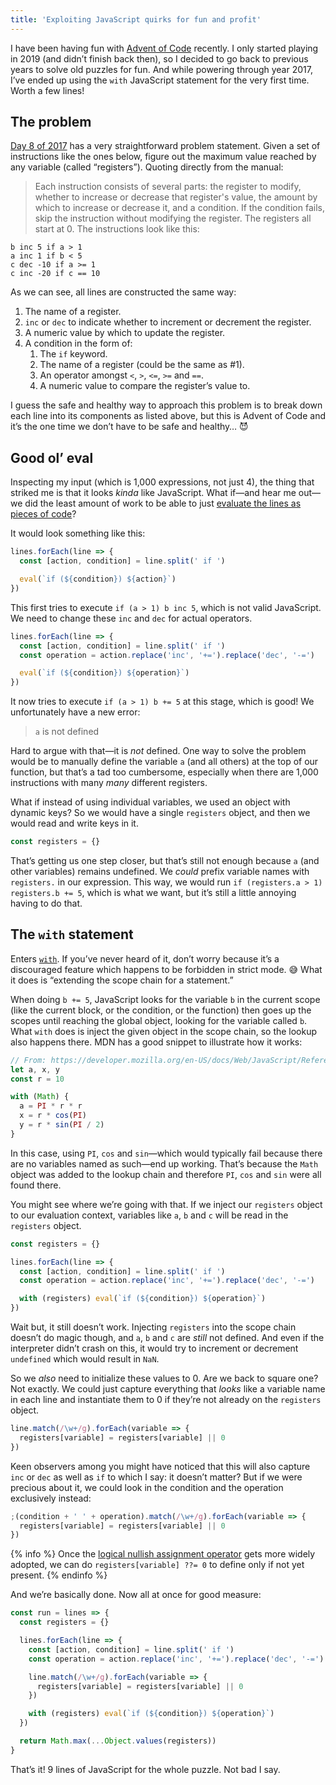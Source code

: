 ```yaml
---
title: 'Exploiting JavaScript quirks for fun and profit'
---
```


I have been having fun with [Advent of Code](https://adventofcode.com/) recently. I only started playing in 2019 (and didn’t finish back then), so I decided to go back to previous years to solve old puzzles for fun. And while powering through year 2017, I’ve ended up using the `with` JavaScript statement for the very first time. Worth a few lines!

## The problem

[Day 8 of 2017](https://adventofcode.com/2017/day/8) has a very straightforward problem statement. Given a set of instructions like the ones below, figure out the maximum value reached by any variable (called “registers”). Quoting directly from the manual:

> Each instruction consists of several parts: the register to modify, whether to increase or decrease that register's value, the amount by which to increase or decrease it, and a condition. If the condition fails, skip the instruction without modifying the register. The registers all start at 0. The instructions look like this:

```
b inc 5 if a > 1
a inc 1 if b < 5
c dec -10 if a >= 1
c inc -20 if c == 10
```

As we can see, all lines are constructed the same way:

1. The name of a register.
2. `inc` or `dec` to indicate whether to increment or decrement the register.
3. A numeric value by which to update the register.
4. A condition in the form of:
   1. The `if` keyword.
   2. The name of a register (could be the same as #1).
   3. An operator amongst `<`, `>`, `<=`, `>=` and `==`.
   4. A numeric value to compare the register’s value to.

I guess the safe and healthy way to approach this problem is to break down each line into its components as listed above, but this is Advent of Code and it’s the one time we don’t have to be safe and healthy… 😈

## Good ol’ eval

Inspecting my input (which is 1,000 expressions, not just 4), the thing that striked me is that it looks _kinda_ like JavaScript. What if—and hear me out—we did the least amount of work to be able to just [evaluate the lines as pieces of code](https://developer.mozilla.org/en-US/docs/Web/JavaScript/Reference/Global_Objects/eval)?

It would look something like this:

```js
lines.forEach(line => {
  const [action, condition] = line.split(' if ')

  eval(`if (${condition}) ${action}`)
})
```

This first tries to execute `if (a > 1) b inc 5`, which is not valid JavaScript. We need to change these `inc` and `dec` for actual operators.

```js
lines.forEach(line => {
  const [action, condition] = line.split(' if ')
  const operation = action.replace('inc', '+=').replace('dec', '-=')

  eval(`if (${condition}) ${operation}`)
})
```

It now tries to execute `if (a > 1) b += 5` at this stage, which is good! We unfortunately have a new error:

> `a` is not defined

Hard to argue with that—it is _not_ defined. One way to solve the problem would be to manually define the variable `a` (and all others) at the top of our function, but that’s a tad too cumbersome, especially when there are 1,000 instructions with many _many_ different registers.

What if instead of using individual variables, we used an object with dynamic keys? So we would have a single `registers` object, and then we would read and write keys in it.

```js
const registers = {}
```

That’s getting us one step closer, but that’s still not enough because `a` (and other variables) remains undefined. We _could_ prefix variable names with `registers.` in our expression. This way, we would run `if (registers.a > 1) registers.b += 5`, which is what we want, but it’s still a little annoying having to do that.

## The `with` statement

Enters [`with`](https://developer.mozilla.org/en-US/docs/Web/JavaScript/Reference/Statements/with). If you’ve never heard of it, don’t worry because it’s a discouraged feature which happens to be forbidden in strict mode. 😅 What it does is “extending the scope chain for a statement.”

When doing `b += 5`, JavaScript looks for the variable `b` in the current scope (like the current block, or the condition, or the function) then goes up the scopes until reaching the global object, looking for the variable called `b`. What `with` does is inject the given object in the scope chain, so the lookup also happens there. MDN has a good snippet to illustrate how it works:

```js
// From: https://developer.mozilla.org/en-US/docs/Web/JavaScript/Reference/Statements/with
let a, x, y
const r = 10

with (Math) {
  a = PI * r * r
  x = r * cos(PI)
  y = r * sin(PI / 2)
}
```

In this case, using `PI`, `cos` and `sin`—which would typically fail because there are no variables named as such—end up working. That’s because the `Math` object was added to the lookup chain and therefore `PI`, `cos` and `sin` were all found there.

You might see where we’re going with that. If we inject our `registers` object to our evaluation context, variables like `a`, `b` and `c` will be read in the `registers` object.

```js
const registers = {}

lines.forEach(line => {
  const [action, condition] = line.split(' if ')
  const operation = action.replace('inc', '+=').replace('dec', '-=')

  with (registers) eval(`if (${condition}) ${operation}`)
})
```

Wait but, it still doesn’t work. Injecting `registers` into the scope chain doesn’t do magic though, and `a`, `b` and `c` are _still_ not defined. And even if the interpreter didn’t crash on this, it would try to increment or decrement `undefined` which would result in `NaN`.

So we _also_ need to initialize these values to 0. Are we back to square one? Not exactly. We could just capture everything that _looks_ like a variable name in each line and instantiate them to 0 if they’re not already on the `registers` object.

```js
line.match(/\w+/g).forEach(variable => {
  registers[variable] = registers[variable] || 0
})
```

Keen observers among you might have noticed that this will also capture `inc` or `dec` as well as `if` to which I say: it doesn’t matter? But if we were precious about it, we could look in the condition and the operation exclusively instead:

```js
;(condition + ' ' + operation).match(/\w+/g).forEach(variable => {
  registers[variable] = registers[variable] || 0
})
```

{% info %} Once the [logical nullish assignment operator](https://developer.mozilla.org/en-US/docs/Web/JavaScript/Reference/Operators/Logical_nullish_assignment) gets more widely adopted, we can do `registers[variable] ??= 0` to define only if not yet present. {% endinfo %}

And we’re basically done. Now all at once for good measure:

```js
const run = lines => {
  const registers = {}

  lines.forEach(line => {
    const [action, condition] = line.split(' if ')
    const operation = action.replace('inc', '+=').replace('dec', '-=')

    line.match(/\w+/g).forEach(variable => {
      registers[variable] = registers[variable] || 0
    })

    with (registers) eval(`if (${condition}) ${operation}`)
  })

  return Math.max(...Object.values(registers))
}
```

That’s it! 9 lines of JavaScript for the whole puzzle. Not bad I say.
